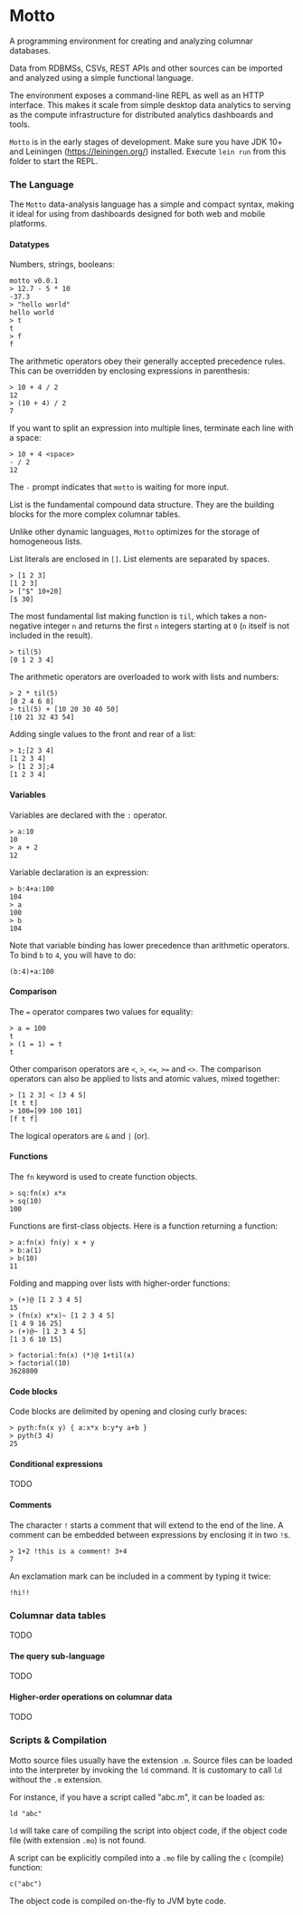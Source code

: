 # Motto

A programming environment for creating and analyzing columnar databases.

Data from RDBMSs, CSVs, REST APIs and other sources can be imported and analyzed using a simple functional language.

The environment exposes a command-line REPL as well as an HTTP interface.
This makes it scale from simple desktop data analytics to serving as the compute infrastructure for
distributed analytics dashboards and tools.

`Motto` is in the early stages of development. Make sure you have JDK 10+ and Leiningen (https://leiningen.org/) installed.
Execute `lein run` from this folder to start the REPL.

### The Language

The `Motto` data-analysis language has a simple and compact syntax, making it ideal for using from dashboards
designed for both web and mobile platforms.

#### Datatypes

Numbers, strings, booleans:

```
motto v0.0.1
> 12.7 - 5 * 10
-37.3
> "hello world"
hello world
> t
t
> f
f
```

The arithmetic operators obey their generally accepted precedence rules. This can be
overridden by enclosing expressions in parenthesis:

```
> 10 + 4 / 2
12
> (10 + 4) / 2
7
```

If you want to split an expression into multiple lines, terminate each line with a space:

```
> 10 + 4 <space>
- / 2
12
```

The `-` prompt indicates that `motto` is waiting for more input.

List is the fundamental compound data structure.
They are the building blocks for the more complex columnar tables.

Unlike other dynamic languages, `Motto` optimizes for the storage of homogeneous lists.

List literals are enclosed in `[]`. List elements are separated by spaces.

```
> [1 2 3]
[1 2 3]
> ["$" 10+20]
[$ 30]
```

The most fundamental list making function is `til`, which takes a non-negative integer `n` and returns
the first `n` integers starting at `0` (`n` itself is not included in the result).

```
> til(5)
[0 1 2 3 4]
```

The arithmetic operators are overloaded to work with lists and numbers:

```
> 2 * til(5)
[0 2 4 6 8]
> til(5) + [10 20 30 40 50]
[10 21 32 43 54]
```

Adding single values to the front and rear of a list:

```
> 1;[2 3 4]
[1 2 3 4]
> [1 2 3];4
[1 2 3 4]
```

#### Variables

Variables are declared with the `:` operator.

```
> a:10
10
> a + 2
12
```

Variable declaration is an expression:

```
> b:4+a:100
104
> a
100
> b
104
```

Note that variable binding has lower precedence than arithmetic operators.
To bind `b` to `4`, you will have to do:

```
(b:4)+a:100
```

#### Comparison

The `=` operator compares two values for equality:

```
> a = 100
t
> (1 = 1) = t
t
```

Other comparison operators are `<`, `>`, `<=`, `>=` and `<>`.
The comparison operators can also be applied to lists and atomic values, mixed together:

```
> [1 2 3] < [3 4 5]
[t t t]
> 100=[99 100 101]
[f t f]
```

The logical operators are `&` and `|` (or).

#### Functions

The `fn` keyword is used to create function objects.

```
> sq:fn(x) x*x
> sq(10)
100
```

Functions are first-class objects. Here is a function returning a function:

```
> a:fn(x) fn(y) x + y
> b:a(1)
> b(10)
11
```

Folding and mapping over lists with higher-order functions:

```
> (+)@ [1 2 3 4 5]
15
> (fn(x) x*x)~ [1 2 3 4 5]
[1 4 9 16 25]
> (+)@~ [1 2 3 4 5]
[1 3 6 10 15]

> factorial:fn(x) (*)@ 1+til(x)
> factorial(10)
3628800
```

#### Code blocks

Code blocks are delimited by opening and closing curly braces:

```
> pyth:fn(x y) { a:x*x b:y*y a+b }
> pyth(3 4)
25
```

#### Conditional expressions

TODO

#### Comments

The character `!` starts a comment that will extend to the end of the line.
A comment can be embedded between expressions by enclosing it in two `!`s.

```
> 1+2 !this is a comment! 3+4
7
```

An exclamation mark can be included in a comment by typing it twice:

```
!hi!!
```

### Columnar data tables

TODO

#### The query sub-language

TODO

#### Higher-order operations on columnar data

TODO

### Scripts & Compilation

Motto source files usually have the extension `.m`.
Source files can be loaded into the interpreter by invoking the `ld` command.
It is customary to call `ld` without the `.m` extension.

For instance, if you have a script called "abc.m", it can be loaded as:

```
ld "abc"
```

`ld` will take care of compiling the script into object code, if the object code
file (with extension `.mo`) is not found.

A script can be explicitly compiled into a `.mo` file by calling the `c` (compile) function:

```
c("abc")
```

The object code is compiled on-the-fly to JVM byte code.